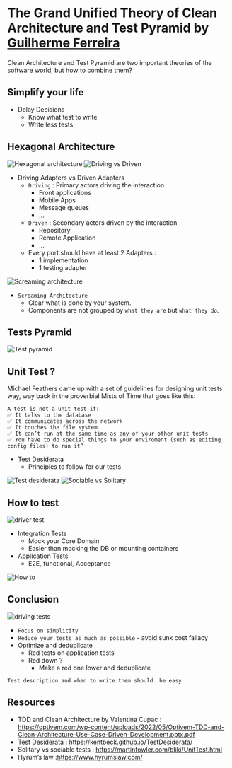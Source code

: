 # The Grand Unified Theory of Clean Architecture and Test Pyramid by [Guilherme Ferreira](https://twitter.com/gsferreira)
Clean Architecture and Test Pyramid are two important theories of the software world, but how to combine them?

## Simplify your life
- Delay Decisions
    - Know what test to write
    - Write less tests

## Hexagonal Architecture
![Hexagonal architecture](img/pyramid-clean-architecture/hexagonal.png)
![Driving vs Driven](img/pyramid-clean-architecture/1.jpg)
- Driving Adapters vs Driven Adapters
    - `Driving` : Primary actors driving the interaction
        - Front applications
        - Mobile Apps
        - Message queues
        - ...
    - `Driven` : Secondary actors driven by the interaction
        - Repository
        - Remote Application
        - ...
    - Every port should have at least 2 Adapters : 
        - 1 implementation
        - 1 testing adapter 

![Screaming architecture](img/pyramid-clean-architecture/2.jpg)

- `Screaming Architecture`
    - Clear what is done by your system.
    - Components are not grouped by `what they are` but `what they do`.

## Tests Pyramid
![Test pyramid](img/pyramid-clean-architecture/3.jpg)

## Unit Test ?
Michael Feathers came up with a set of guidelines for designing unit tests way, way back in the proverbial Mists of Time that goes like this:
```text
A test is not a unit test if:
✅ It talks to the database
✅ It communicates across the network
✅ It touches the file system
✅ It can’t run at the same time as any of your other unit tests
✅ You have to do special things to your enviroment (such as editing config files) to run it”
```
-  Test Desiderata
    - Principles to follow for our tests

![Test desiderata](img/pyramid-clean-architecture/test-desiderata.png)
![Sociable vs Solitary](img/pyramid-clean-architecture/4.png)

## How to test
![driver test](img/pyramid-clean-architecture/5.jpg)
- Integration Tests	
    - Mock your Core Domain
    - Easier than mocking the DB or mounting containers
- Application Tests
    - E2E, functional, Acceptance

![How to](img/pyramid-clean-architecture/7.png)

## Conclusion
![driving tests](img/pyramid-clean-architecture/8.png)

- `Focus on simplicity`
- `Reduce your tests as much as possible` - avoid sunk cost fallacy
- Optimize and deduplicate
    - Red tests on application tests
    - Red down ?
        - Make a red one lower and deduplicate

`Test description and when to write them should  be easy`

## Resources
- TDD and Clean Architecture by Valentina Cupac : https://optivem.com/wp-content/uploads/2022/05/Optivem-TDD-and-Clean-Architecture-Use-Case-Driven-Development.pptx.pdf
- Test Desiderata : https://kentbeck.github.io/TestDesiderata/
- Solitary vs sociable tests : https://martinfowler.com/bliki/UnitTest.html
- Hyrum’s law :https://www.hyrumslaw.com/